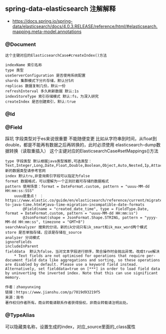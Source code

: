 
## spring-data-elasticsearch 注解解释
* https://docs.spring.io/spring-data/elasticsearch/docs/4.0.3.RELEASE/reference/html/#elasticsearch.mapping.meta-model.annotations
### @Document
```
这个主键对应的ElasticsearchCase#createIndex()方法

indexName 索引名称
type 类型
useServerConfiguration 是否使用系统配置
shards 集群模式下分片存储，默认分5片
replicas 数据复制几份，默认一份
refreshInterval 多久刷新数据 默认:1s
indexStoreType 索引存储模式 默认:fs，为深入研究
createIndex 是否创建索引，默认:true
```

### @Id


### @Field
踩坑 字段类型对于es来说很重要 不能随便变更 比如从字符串到时间，从float到double，都是不能再有数据之后再转换的，此时必须使用 elasticsearch-dump数据转换（读取重插入）
这个主键对应的ElasticsearchCase#setMappings()方法
```
type 字段类型 默认根据java类型推断,可选类型：Text,Integer,Long,Date,Float,Double,Boolean,Object,Auto,Nested,Ip,Attachment,Keyword,新的数据类型请参考官网
index 默认tru,非查询索引字段可以指定为false
format 数据格式，可以理解为一个正则拦截可存储的数据格式
pattern 使用场景：format = DateFormat.custom, pattern = "uuuu-MM-dd HH:mm:ss:SSS"
    uuuu是重点！ ： https://www.elastic.co/guide/en/elasticsearch/reference/current/migrate-to-java-time.html#java-time-migration-incompatible-date-formats
        @Field(name = "created_date_time", type = FieldType.Date, format = DateFormat.custom, pattern = "uuuu-MM-dd HH:mm:ss")
        @JsonFormat(shape = JsonFormat.Shape.STRING, pattern = "yyyy-MM-dd HH:mm:ss", timezone = "GMT+8")
searchAnalyzer 搜索的分词，新的ik分词只有ik_smart和ik_max_word两个模式
store 是否单独存储，应该是存储在_source
analyzer 分词模式
ignoreFields 
includeInParent 
fielddata  默认为false，当对文本字段进行排序，聚合操作时会抛出异常。改成true解决
    * Text fields are not optimised for operations that require per-document field data like aggregations and sorting, so these operations are disabled by default. Please use a keyword field instead. Alternatively, set fielddata=true on [***] in order to load field data by uninverting the inverted index. Note that this can use significant memory.
```

```
作者：zhaoyunxing
链接：https://www.jianshu.com/p/7019d93219f5
来源：简书
著作权归作者所有。商业转载请联系作者获得授权，非商业转载请注明出处。
```

### @TypeAlias
可以隐藏类名称，设置生成的index，对应_source里面的_class属性
